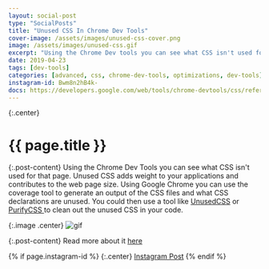 ```yaml
---
layout: social-post
type: "SocialPosts"
title: "Unused CSS In Chrome Dev Tools"
cover-image: /assets/images/unused-css-cover.png
image: /assets/images/unused-css.gif
excerpt: "Using the Chrome Dev tools you can see what CSS isn't used for that page."
date: 2019-04-23
tags: [dev-tools]
categories: [advanced, css, chrome-dev-tools, optimizations, dev-tools]
instagram-id: Bwm8n2hB4k-
docs: https://developers.google.com/web/tools/chrome-devtools/css/reference#coverage
---
```

{:.center}
# {{ page.title }}

{:.post-content}
Using the Chrome Dev Tools you can see what CSS isn't used for that page. 
Unused CSS adds weight to your applications and contributes to the web page size. 
Using Google Chrome you can use the coverage tool to generate an output of the 
CSS files and what CSS declarations are unused. You could then use a tool like 
<a href="https://unused-css.com/" target="_blank">UnusedCSS</a> or <a href="https://github.com/purifycss/purifycss" target="_blank">PurifyCSS </a>
to clean out the unused CSS in your code.

{:.image .center}
![gif]({{page.image}})

{:.post-content}
Read more about it <a href="{{page.docs}}" target="_blank">here</a>

{% if page.instagram-id %}
{:.center}
<a class="insta-link" href="https://www.instagram.com/p/{{page.instagram-id}}" target="_blank">Instagram Post</a>
{% endif %}

